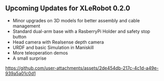 ## Upcoming Updates for XLeRobot 0.2.0

- Minor upgrades on 3D models for better assembly and cable management
- Standard dual-arm base with a RasberryPi Holder and safety stop button
- Head camera with Realsense depth camera
- URDF and basic Simulation in Maniskill
- More teleoperation demos
- A small surprise


https://github.com/user-attachments/assets/2de454db-217c-4c1d-a49e-939a5a01c0d1


